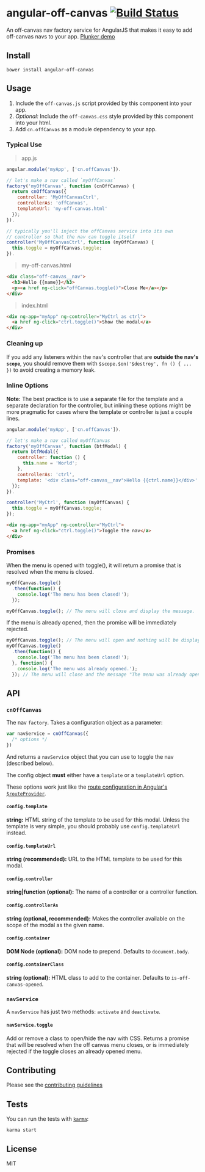 # angular-off-canvas [![Build Status](https://travis-ci.org/cironunes/angular-off-canvas.svg)](https://travis-ci.org/cironunes/angular-off-canvas)

An off-canvas nav factory service for AngularJS that makes it easy to add off-canvas navs to your app.
[Plunker demo](http://plnkr.co/edit/arcXHcQgdWiHVB2a7IXA?p=preview)

## Install

```shell
bower install angular-off-canvas
```

## Usage
1. Include the `off-canvas.js` script provided by this component into your app.
2. *Optional:* Include the `off-canvas.css` style provided by this component into your html.
3. Add `cn.offCanvas` as a module dependency to your app.

### Typical Use

> app.js

```javascript
angular.module('myApp', ['cn.offCanvas']).

// let's make a nav called `myOffCanvas`
factory('myOffCanvas', function (cnOffCanvas) {
  return cnOffCanvas({
    controller: 'MyOffCanvasCtrl',
    controllerAs: 'offCanvas',
    templateUrl: 'my-off-canvas.html'
  });
}).

// typically you'll inject the offCanvas service into its own
// controller so that the nav can toggle itself
controller('MyOffCanvasCtrl', function (myOffCanvas) {
  this.toggle = myOffCanvas.toggle;
}).
```

> my-off-canvas.html

```html
<div class="off-canvas__nav">
  <h3>Hello {{name}}</h3>
  <p><a href ng-click="offCanvas.toggle()">Close Me</a></p>
</div>
```

> index.html

```html
<div ng-app="myApp" ng-controller="MyCtrl as ctrl">
  <a href ng-click="ctrl.toggle()">Show the modal</a>
</div>
```

### Cleaning up

If you add any listeners within the nav's controller that are **outside the nav's `scope`**,
you should remove them with `$scope.$on('$destroy', fn () { ... })` to avoid creating a memory leak.

### Inline Options

**Note:** The best practice is to use a separate file for the template and a separate declaration for
the controller, but inlining these options might be more pragmatic for cases where the template or
controller is just a couple lines.

```javascript
angular.module('myApp', ['cn.offCanvas']).

// let's make a nav called myOffCanvas
factory('myOffCanvas', function (btfModal) {
  return btfModal({
    controller: function () {
      this.name = 'World';
    },
    controllerAs: 'ctrl',
    template: '<div class="off-canvas__nav">Hello {{ctrl.name}}</div>'
  });
}).

controller('MyCtrl', function (myOffCanvas) {
  this.toggle = myOffCanvas.toggle;
});
```

```html
<div ng-app="myApp" ng-controller="MyCtrl">
  <a href ng-click="ctrl.toggle()">Toggle the nav</a>
</div>
```

### Promises

When the menu is opened with toggle(), it will return a promise that is resolved when the menu is closed.

```javascript
myOffCanvas.toggle()
  .then(function() {
    console.log('The menu has been closed!');
  });

myOffCanvas.toggle(); // The menu will close and display the message.
```

If the menu is already opened, then the promise will be immediately rejected.

```javascript
myOffCanvas.toggle(); // The menu will open and nothing will be displayed in the console.
myOffCanvas.toggle()
  .then(function() {
    console.log('The menu has been closed!');
  }, function() {
    console.log('The menu was already opened.');
  }); // The menu will close and the message "The menu was already open" will be displayed immediately.
```


## API

### `cnOffCanvas`

The nav `factory`. Takes a configuration object as a parameter:

```javascript
var navService = cnOffCanvas({
  /* options */
})
```

And returns a `navService` object that you can use to toggle the nav (described below).

The config object **must** either have a `template` or a `templateUrl` option.

These options work just like the [route configuration in Angular's
`$routeProvider`](http://docs.angularjs.org/api/ngRoute.$routeProvider#methods_when).


#### `config.template`
**string:** HTML string of the template to be used for this modal.
Unless the template is very simple, you should probably use `config.templateUrl` instead.

#### `config.templateUrl`
**string (recommended):** URL to the HTML template to be used for this modal.

#### `config.controller`
**string|function (optional):** The name of a controller or a controller function.

#### `config.controllerAs`
**string (optional, recommended):** Makes the controller available on the scope of the modal as the given name.

#### `config.container`
**DOM Node (optional):** DOM node to prepend. Defaults to `document.body`.

#### `config.containerClass`
**string (optional):** HTML class to add to the container. Defaults to `is-off-canvas-opened`.

### `navService`

A `navService` has just two methods: `activate` and `deactivate`.

#### `navService.toggle`

Add or remove a class to open/hide the nav with CSS.
Returns a promise that will be resolved when the off canvas menu closes, or is immediately rejected if the toggle closes an already opened menu.

## Contributing

Please see the [contributing guidelines](https://github.com/cironunes/angular-off-canvas/blob/master/CONTRIBUTING.md)

## Tests

You can run the tests with [`karma`](http://karma-runner.github.io/0.10/index.html):

```shell
karma start
```


## License
MIT
